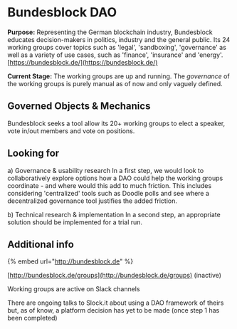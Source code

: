 # Bundesblock DAO

**Purpose:** Representing the German blockchain industry, Bundesblock educates decision-makers in politics, industry and the general public. Its 24 working groups cover topics such as 'legal', 'sandboxing', 'governance' as well as a variety of use cases, such as 'finance', 'insurance' and 'energy'. [https://bundesblock.de/](https://bundesblock.de/)​‌

**Current Stage:** The working groups are up and running. The _governance_ of the working groups is purely manual as of now and only vaguely defined.‌

## Governed Objects & Mechanics <a id="governed-objects-and-mechanics"></a>

Bundesblock seeks a tool allow its 20+ working groups to elect a speaker, vote in/out members and vote on positions.‌

## Looking for <a id="looking-for"></a>

a\) Governance & usability research In a first step, we would look to collaboratively explore options how a DAO could help the working groups coordinate - and where would this add to much friction. This includes considering 'centralized' tools such as Doodle polls and see where a decentralized governance tool justifies the added friction.‌

b\) Technical research & implementation In a second step, an appropriate solution should be implemented for a trial run.‌

## Additional info <a id="additional-info"></a>

{% embed url="http://bundesblock.de​" %}

[http://bundesblock.de/groups](http://bundesblock.de/groups) \(inactive\)

Working groups are active on Slack channels

There are ongoing talks to Slock.it about using a DAO framework of theirs but, as of know, a platform decision has yet to be made \(once step 1 has been completed\)

